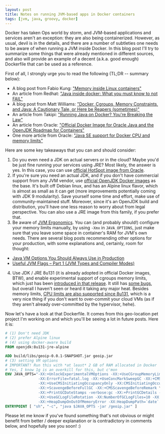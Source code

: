 ```yaml
---
layout: post
title: Notes on running JVM-based apps in Docker containers
tags: [jvm, java, groovy, docker]
---
```


Docker has taken Ops world by storm, and JVM-based applications and services aren't an exception: they are also being containerized. However, as usual, devil is in the details, and there are a number of subtleties one needs to be aware of when running a JVM inside Docker. In this blog post I'll try to summarize some things that were already mentioned in different sources, and also will provide an example of a decent (a.k.a. good enough) Dockerfile that can be used as a reference.

<!--more-->

First of all, I strongly urge you to read the following (TL;DR -- summary below):
* A blog post from Fabio Kung: ["Memory inside Linux containers"](https://fabiokung.com/2014/03/13/memory-inside-linux-containers/)
* An article from Redhat: ["Java inside docker: What you must know to not FAIL"](https://developers.redhat.com/blog/2017/03/14/java-inside-docker/)
* A blog post from Matt Williams: ["Docker, Cgroups, Memory Constraints, and Java: A Cautionary Tale, or Here be Reapers (sometimes)"](http://matthewkwilliams.com/index.php/2016/03/17/docker-cgroups-memory-constraints-and-java-cautionary-tale/)
* An article from Takipi: ["Running Java on Docker? You're Breaking the Law"](http://blog.takipi.com/running-java-on-docker-youre-breaking-the-law/)
* An article from Oracle: ["Official Docker Image for Oracle Java and the OpenJDK Roadmap for Containers"](https://blogs.oracle.com/developers/official-docker-image-for-oracle-java-and-the-openjdk-roadmap-for-containers)
* One more article from Oracle: ["Java SE support for Docker CPU and memory limits"](https://blogs.oracle.com/java-platform-group/java-se-support-for-docker-cpu-and-memory-limits)

Here are some key takeaways that you can and should consider:
1. Do you even need a JDK on actual servers or in the cloud? Maybe you'd be just fine running your services using JRE? Most likely, the answer is yes. In this case, you can use [official HotSpot image from Oracle](https://store.docker.com/images/oracle-serverjre-8).
2. If you're sure you need an actual JDK, and if you don't have commercial support from any JVM vendor, use [official OpenJDK Docker images](https://hub.docker.com/_/openjdk/) as the base. It's built off Debian linux, and has an Alpine linux flavor, which is almost as small as it can get (more improvements potentially coming with JDK 9 modularity). Save yourself some time and effort, make use of community-maintained stuff. Moreover, since it's an OpenJDK build and distribution, you'll have one less reason to worry about from legal perspective. You can also use a JRE image from this family, if you prefer that.
3. Be aware of [JVM Ergonomics](https://docs.oracle.com/javase/8/docs/technotes/guides/vm/gctuning/ergonomics.html). You can (and probably should!) configure your memory limits manually, by using `-Xmx` in `JAVA_OPTIONS`, just make sure that you leave some space in container's RAM for JVM's own needs. There are several blog posts recommending other options for your production, with some explanations and, certainly, room for thought:
  * [Java VM Options You Should Always Use in Production](http://blog.sokolenko.me/2014/11/javavm-options-production.html)
  * [Useful JVM Flags – Part 1 (JVM Types and Compiler Modes)](https://blog.codecentric.de/en/2012/07/useful-jvm-flags-part-1-jvm-types-and-compiler-modes/)
4. Use JDK / JRE 8u131 (it is already adopted in official Docker images, BTW), and enable experimental support of cgroups memory limits, which just has been [introduced in that release](https://bugs.openjdk.java.net/browse/JDK-8170888). It still has [some bugs](https://bugs.openjdk.java.net/browse/JDK-8146115), but overall I haven't seen or heard it taking any major heat. Besides memory limits, [CPU limits are also supported since 8u131](https://bugs.openjdk.java.net/browse/JDK-6515172), which is a very nice thing if you don't want to over-commit your cloud VMs (as if they aren't already over-committed by the hypervisor, hehe).

Now let's have a look at that Dockerfile. It comes from this geo-location pet project I'm working on and which you'll be seeing a lot in future posts. Here it is:

```dockerfile
# (1) Don't need JDK
# (2) prefer Alpine linux
# (4) using docker-aware build
FROM openjdk:8u131-jre-alpine

ADD build/libs/geoip-0.0.1-SNAPSHOT.jar geoip.jar
# (3) setting VM options
# IMPORTANT! Run this with *at least* 2 GB of RAM allocated in Docker
# Yes, I know 1g is an overkill for this, but c'mon
ENV JAVA_OPTS="-XX:+UnlockExperimentalVMOptions -XX:+UseCGroupMemoryLimitForHeap -Xmx1g -XX:+PrintFlagsFinal \
               -XX:ErrorFile=fatal.log -XX:+UseConcMarkSweepGC -XX:+CMSParallelRemarkEnabled \
               -XX:+UseCMSInitiatingOccupancyOnly -XX:CMSInitiatingOccupancyFraction=10 \
               -XX:+ScavengeBeforeFullGC -XX:+CMSScavengeBeforeRemark \
               -XX:+PrintGCDateStamps -verbose:gc -XX:+PrintGCDetails -Xloggc:gc-log.log \
               -XX:+UseGCLogFileRotation -XX:NumberOfGCLogFiles=10 -XX:GCLogFileSize=100M \
               -XX:+HeapDumpOnOutOfMemoryError -XX:HeapDumpPath=`date`.hprof"
ENTRYPOINT [ "sh", "-c", "java $JAVA_OPTS -jar /geoip.jar" ]
```

Please let me know if you've found something that's not obvious or might benefit from better / deeper explanation or is contradictory in comments below, and hopefully see you soon! :)

